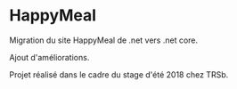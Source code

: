 # HappyMeal

Migration du site HappyMeal de .net vers .net core.

Ajout d'améliorations.

Projet réalisé dans le cadre du stage d'été 2018 chez TRSb.
